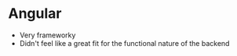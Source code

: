 # Angular

* Very frameworky
* Didn't feel like a great fit for the functional nature of the backend
